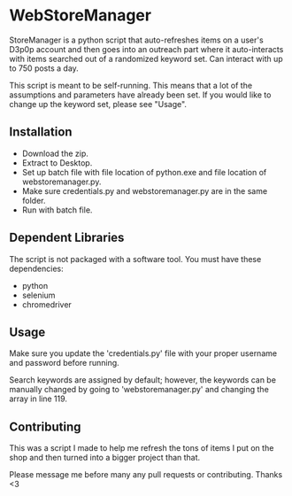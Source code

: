 # WebStoreManager

StoreManager is a python script that auto-refreshes items on a user's D3p0p account and then goes into an outreach part where it auto-interacts with items searched out of a randomized keyword set. Can interact with up to 750 posts a day.

This script is meant to be self-running. This means that a lot of the assumptions and parameters have already been set. If you would like to change up the keyword set, please see "Usage".

## Installation

 - Download the zip.
 - Extract to Desktop.
 - Set up batch file with file location of python.exe and file location of webstoremanager.py.
 - Make sure credentials.py and webstoremanager.py are in the same folder.
 - Run with batch file.

## Dependent Libraries

The script is not packaged with a software tool. 
You must have these dependencies:
 - python
 - selenium
 - chromedriver 

## Usage

Make sure you update the 'credentials.py' file with your proper username and password before running.

Search keywords are assigned by default; however, the keywords can be manually changed by going to 'webstoremanager.py' and changing the array in line 119.

## Contributing

This was a script I made to help me refresh the tons of items I put on the shop and then turned into a bigger project than that. 

Please message me before many any pull requests or contributing. Thanks <3
